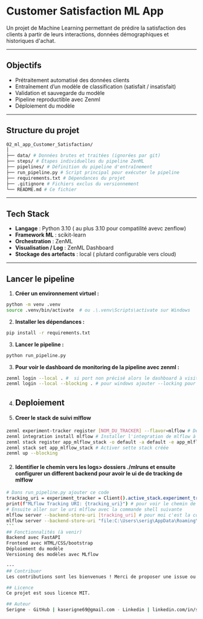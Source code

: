 # Customer Satisfaction ML App

Un projet de Machine Learning permettant de prédire la satisfaction des clients à partir de leurs interactions, données démographiques et historiques d'achat.

---

## Objectifs

- Prétraitement automatisé des données clients
- Entraînement d’un modèle de classification (satisfait / insatisfait)
- Validation et sauvegarde du modèle
- Pipeline reproductible avec Zenml
- Déploiement du modèle

---

## Structure du projet

```bash
02_ml_app_Customer_Satisfaction/
│
├── data/ # Données brutes et traitées (ignorées par git)
├── steps/ # Étapes individuelles du pipeline ZenML
├── pipelines/ # Définition du pipeline d'entraînement
├── run_pipeline.py # Script principal pour exécuter le pipeline
├── requirements.txt # Dépendances du projet
├── .gitignore # Fichiers exclus du versionnement
└── README.md # Ce fichier
````

---
##  Tech Stack

- **Langage** : Python 3.10 ( au plus 3.10 pour compatilité avevc zenflow)
- **Framework ML** : scikit-learn
- **Orchestration** : ZenML
- **Visualisation / Log** : ZenML Dashboard
- **Stockage des artefacts** : local ( plutard configurable vers cloud)

---
## Lancer le pipeline
1. **Créer un environnement virtuel :**

```bash
python -m venv .venv
source .venv/bin/activate  # ou .\.venv\Scripts\activate sur Windows
```

2. **Installer les dépendances :**
```bash
pip install -r requirements.txt
```
3. **Lancer le pipeline :**
```bash
python run_pipeline.py
```
3. **Pour voir le dashboard de monitoring de la pipeline avec zenml :**
```bash
zenml login --local . #  si port non précisé alors le dashboard à visiter ici localhost:8237
zenml login --local --blocking . # pour windows ajouter --locking pour forcer le blockage
```
4. ## Deploiement 
1. #### Creer le stack de suivi mlflow
```bash
zenml experiment-tracker register [NOM_DU_TRACKER] --flavor=mlflow # Définir un tracker
zenml integration install mlflow # Installer l'integration de mlflow à zenml
zenml stack register app_mlflow_stack -o default -a default -e app_mlflow_tracker    # Créer sa propre stack mlflow qui va contenir le tarcker précédemment créé
zenml stack set app_mlflow_stack # Activer sette stack créée
zenml up --blocking
```
2. #### Identifier le chemin vers les logs> dossiers ./mlruns et ensuite configurer un different backend pour avoir le ui de de tracking de mlflow
````bash
# Dans run_pipeline.py ajouter ce code
tracking_uri = experiment_tracker = Client().active_stack.experiment_tracker.get_tracking_uri()
print(f"MLflow Tracking URI: {tracking_uri}") # pour voir le chemin de là où se trouve le uri
# Ensuite aller sur le uri mlflow avec la commande shell suivante
mlflow server --backend-store-uri [tracking_uri] # pour moi c'est la command suivante
mlflow server --backend-store-uri "file:C:\Users\serig\AppData\Roaming\zenml\local_stores\39d1f19d-a4a2-41db-b382-fc4e7ba3ee06\mlruns" # Et ça renvoie l'adresse de monitoring mlflow. Pour moi c'est localhost:5000
```
## Fonctionnalités (à venir)
Backend avec FastAPI
Frontend avec HTML/CSS/bootstrap
Déploiement du modèle
Versioning des modèles avec MLflow

---
## Contribuer
Les contributions sont les bienvenues ! Merci de proposer une issue ou une pull request.

## Licence
Ce projet est sous licence MIT.

## Auteur
Serigne - GitHub | kaserigne69@gmail.com - Linkedin | linkedin.com/in/serigneka
